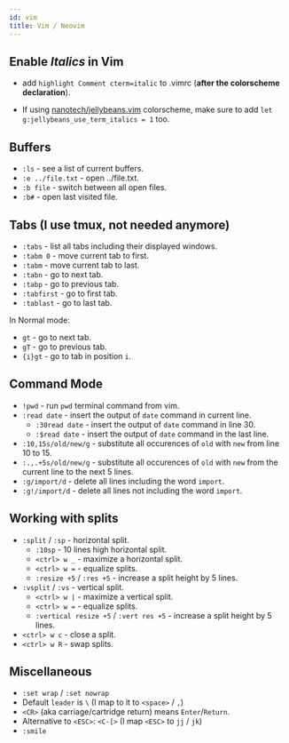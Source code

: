 ```yaml
---
id: vim
title: Vim / Neovim
---
```


## Enable _Italics_ in Vim

- add `highlight Comment cterm=italic` to .vimrc (**after the colorscheme declaration**).

- If using [nanotech/jellybeans.vim](https://github.com/nanotech/jellybeans.vim) colorscheme, make sure to add `let g:jellybeans_use_term_italics = 1` too.

## Buffers

- `:ls` - see a list of current buffers.
- `:e ../file.txt` - open ../file.txt.
- `:b file` - switch between all open files.
- `:b#` - open last visited file.

## Tabs (I use tmux, not needed anymore)

- `:tabs` - list all tabs including their displayed windows.
- `:tabm 0` - move current tab to first.
- `:tabm` - move current tab to last.
- `:tabn` - go to next tab.
- `:tabp` - go to previous tab.
- `:tabfirst` - go to first tab.
- `:tablast` - go to last tab.

In Normal mode:

- `gt` - go to next tab.
- `gT` - go to previous tab.
- `{i}gt` - go to tab in position `i`.

## Command Mode

- `!pwd` - run `pwd` terminal command from vim.
- `:read date` - insert the output of `date` command in current line.
  - `:30read date` - insert the output of `date` command in line 30.
  - `:$read date` - insert the output of `date` command in the last line.
- `:10,15s/old/new/g` - substitute all occurences of `old` with `new` from line 10 to 15.
- `:.,.+5s/old/new/g` - substitute all occurences of `old` with `new` from the current line to the next 5 lines.
- `:g/import/d` - delete all lines including the word `import`.
- `:g!/import/d` - delete all lines not including the word `import`.

## Working with splits

- `:split` / `:sp` - horizontal split.
  - `:10sp` - 10 lines high horizontal split.
  - `<ctrl> w _` - maximize a horizontal split.
  - `<ctrl> w =` - equalize splits.
  - `:resize +5` / `:res +5` - increase a split height by 5 lines.
- `:vsplit` / `:vs` - vertical split.
  - `<ctrl> w |` - maximize a vertical split.
  - `<ctrl> w =` - equalize splits.
  - `:vertical resize +5` / `:vert res +5` - increase a split height by 5 lines.
- `<ctrl> w c` - close a split.
- `<ctrl> w R` - swap splits.

## Miscellaneous

- `:set wrap` / `:set nowrap`
- Default `leader` is `\` (I map to it to `<space>` / `,`)
- `<CR>` (aka carriage/cartridge return) means `Enter`/`Return`.
- Alternative to `<ESC>`: `<C-[>` (I map `<ESC>` to `jj` / `jk`)
- `:smile`
